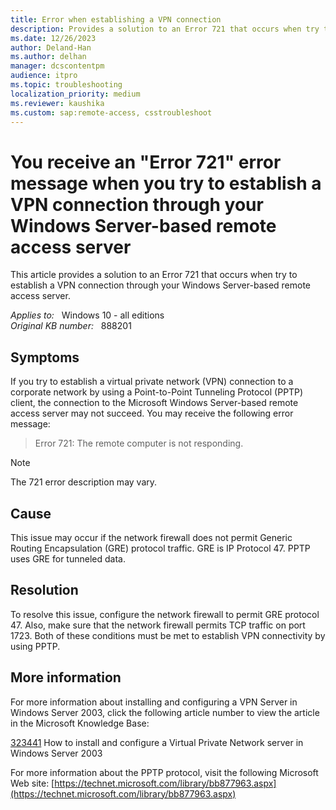 ```yaml
---
title: Error when establishing a VPN connection
description: Provides a solution to an Error 721 that occurs when try to establish a VPN connection through your Windows Server-based remote access server.
ms.date: 12/26/2023
author: Deland-Han
ms.author: delhan
manager: dcscontentpm
audience: itpro
ms.topic: troubleshooting
localization_priority: medium
ms.reviewer: kaushika
ms.custom: sap:remote-access, csstroubleshoot
---
```

# You receive an "Error 721" error message when you try to establish a VPN connection through your Windows Server-based remote access server

This article provides a solution to an Error 721 that occurs when try to establish a VPN connection through your Windows Server-based remote access server.

_Applies to:_ &nbsp; Windows 10 - all editions  
_Original KB number:_ &nbsp; 888201

## Symptoms

If you try to establish a virtual private network (VPN) connection to a corporate network by using a Point-to-Point Tunneling Protocol (PPTP) client, the connection to the Microsoft Windows Server-based remote access server may not succeed. You may receive the following error message:

> Error 721: The remote computer is not responding.

> [!NOTE]
> The 721 error description may vary.

## Cause

This issue may occur if the network firewall does not permit Generic Routing Encapsulation (GRE) protocol traffic. GRE is IP Protocol 47. PPTP uses GRE for tunneled data.

## Resolution

To resolve this issue, configure the network firewall to permit GRE protocol 47. Also, make sure that the network firewall permits TCP traffic on port 1723. Both of these conditions must be met to establish VPN connectivity by using PPTP.

## More information

For more information about installing and configuring a VPN Server in Windows Server 2003, click the following article number to view the article in the Microsoft Knowledge Base:

[323441](https://support.microsoft.com/help/323441) How to install and configure a Virtual Private Network server in Windows Server 2003  

For more information about the PPTP protocol, visit the following Microsoft Web site: [https://technet.microsoft.com/library/bb877963.aspx](https://technet.microsoft.com/library/bb877963.aspx)

